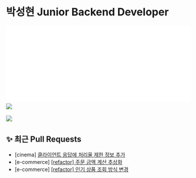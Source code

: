 # 박성현 Junior Backend Developer

<img src="isocalendar.svg"></img>
<img src="https://github-readme-stats.vercel.app/api/top-langs/?username=scars97&layout=compact&theme=transparent"></img>

<a href="https://hhpluscertificateofcompletion.oopy.io/">
  <img src="https://static.spartacodingclub.kr/hanghae99/plus/completion/badge_red.svg" />
</a>

## ✨ 최근 Pull Requests
<!-- PR-START -->
- [cinema] [클라이언트 응답에 처리율 제한 정보 추가](https://github.com/scars97/cinema/pull/2)
- [e-commerce] [[refactor] 주문 금액 계산 추상화](https://github.com/scars97/e-commerce/pull/10)
- [e-commerce] [[refactor] 인기 상품 조회 방식 변경](https://github.com/scars97/e-commerce/pull/9)
<!-- PR-END -->

